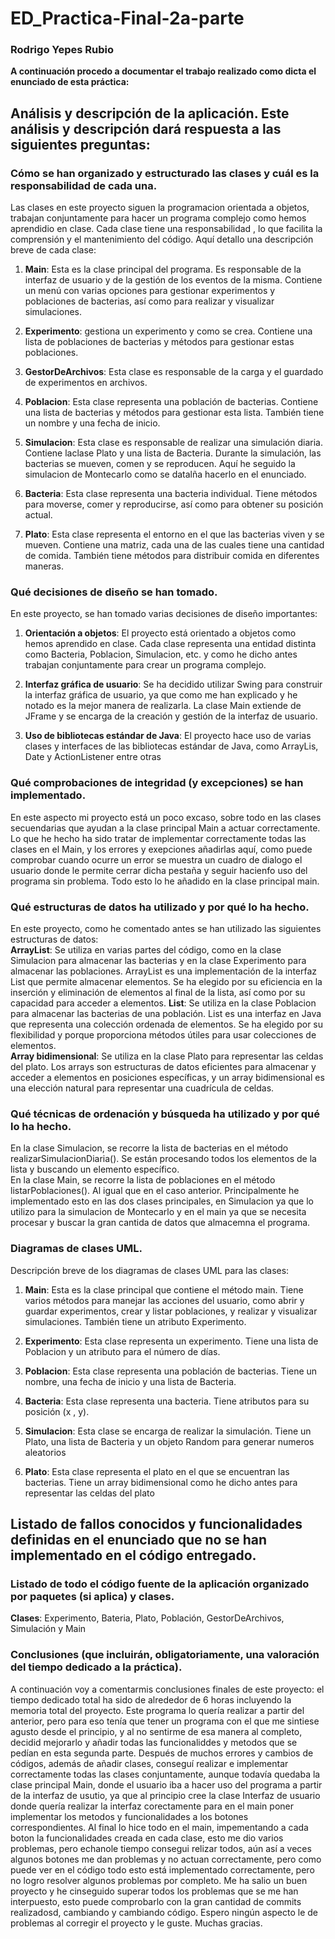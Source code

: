 # ED_Practica-Final-2a-parte

### Rodrigo Yepes Rubio
**A continuación procedo a documentar el trabajo realizado como dicta el enunciado de esta práctica:**
## Análisis y descripción de la aplicación. Este análisis y descripción dará respuesta a las siguientes preguntas:
### Cómo se han organizado y estructurado las clases y cuál es la responsabilidad de cada una.
Las clases en este proyecto siguen la programacion orientada a objetos, trabajan conjuntamente para hacer un programa complejo como hemos aprendidio en clase. Cada clase tiene una responsabilidad , lo que facilita la comprensión y el mantenimiento del código. Aquí detallo una descripción breve de cada clase:

1. **Main**: Esta es la clase principal del programa. Es responsable de la interfaz de usuario y de la gestión de los eventos de la misma. Contiene un menú con varias opciones para gestionar experimentos y poblaciones de bacterias, así como para realizar y visualizar simulaciones.

2. **Experimento**: gestiona un experimento y como se crea. Contiene una lista de poblaciones de bacterias y métodos para gestionar estas poblaciones.

3. **GestorDeArchivos**: Esta clase es responsable de la carga y el guardado de experimentos en archivos.

4. **Poblacion**: Esta clase representa una población de bacterias. Contiene una lista de bacterias y métodos para gestionar esta lista. También tiene un nombre y una fecha de inicio.

5. **Simulacion**: Esta clase es responsable de realizar una simulación diaria. Contiene laclase Plato y una lista de Bacteria. Durante la simulación, las bacterias se mueven, comen y se reproducen. Aquí he seguido la simulacion de Montecarlo como se datalña hacerlo en el enunciado.

6. **Bacteria**: Esta clase representa una bacteria individual. Tiene métodos para moverse, comer y reproducirse, así como para obtener su posición actual.

7. **Plato**: Esta clase representa el entorno en el que las bacterias viven y se mueven. Contiene una matriz, cada una de las cuales tiene una cantidad de comida. También tiene métodos para distribuir comida en diferentes maneras.
   
### Qué decisiones de diseño se han tomado.
En este proyecto, se han tomado varias decisiones de diseño importantes:
1. **Orientación a objetos**: El proyecto está orientado a objetos como hemos aprendido en clase. Cada clase representa una entidad distinta como Bacteria, Poblacion, Simulacion, etc. y como he dicho antes trabajan conjuntamente para crear un programa complejo.

2. **Interfaz gráfica de usuario**: Se ha decidido utilizar Swing para construir la interfaz gráfica de usuario, ya que como me han explicado y he notado es la mejor manera de realizarla. La clase Main extiende de JFrame y se encarga de la creación y gestión de la interfaz de usuario.

3. **Uso de bibliotecas estándar de Java**: El proyecto hace uso de varias clases y interfaces de las bibliotecas estándar de Java, como ArrayLis, Date y ActionListener entre otras

### Qué comprobaciones de integridad (y excepciones) se han implementado.
En este aspecto mi proyecto está un poco excaso, sobre todo en las clases secuendarias que ayudan a la clase principal Main a actuar correctamente. Lo que he hecho ha sido tratar de implementar correctamente todas las clases en el Main, y los errores y exepciones añadirlas aquí, como puede comprobar cuando ocurre un error se muestra un cuadro de dialogo el usuario donde le permite cerrar dicha pestaña y seguir hacienfo uso del programa sin problema. Todo esto lo he añadido en la clase principal main.

### Qué estructuras de datos ha utilizado y por qué lo ha hecho.
En este proyecto, como he comentado antes se han utilizado las siguientes estructuras de datos:  
**ArrayList**: Se utiliza en varias partes del código, como en la clase Simulacion para almacenar las bacterias y en la clase Experimento para almacenar las poblaciones. ArrayList es una implementación de la interfaz List que permite almacenar elementos. Se ha elegido por su eficiencia en la inserción y eliminación de elementos al final de la lista, así como por su capacidad para acceder a elementos.
**List**: Se utiliza en la clase Poblacion para almacenar las bacterias de una población. List es una interfaz en Java que representa una colección ordenada de elementos. Se ha elegido por su flexibilidad y porque proporciona métodos útiles para usar colecciones de elementos.  
**Array bidimensional**: Se utiliza en la clase Plato para representar las celdas del plato. Los arrays son estructuras de datos eficientes para almacenar y acceder a elementos en posiciones específicas, y un array bidimensional es una elección natural para representar una cuadrícula de celdas.  

### Qué técnicas de ordenación y búsqueda ha utilizado y por qué lo ha hecho.
En la clase Simulacion, se recorre la lista de bacterias en el método realizarSimulacionDiaria(). Se están procesando todos los elementos de la lista y buscando un elemento específico.  
En la clase Main, se recorre la lista de poblaciones en el método listarPoblaciones(). Al igual que en el caso anterior.
Principalmente he implementado esto en las dos clases principales, en Simulacion ya que lo utilizo para la simulacion de Montecarlo y en el main ya que se necesita procesar y buscar la gran cantida de datos que almacemna el programa.

### Diagramas de clases UML.
Descripción breve de los diagramas de clases UML para las clases:

1. **Main**: Esta es la clase principal que contiene el método main. Tiene varios métodos para manejar las acciones del usuario, como abrir y guardar experimentos, crear y listar poblaciones, y realizar y visualizar simulaciones. También tiene un atributo Experimento.

2. **Experimento**: Esta clase representa un experimento. Tiene una lista de Poblacion y un atributo para el número de días.

3. **Poblacion**: Esta clase representa una población de bacterias. Tiene un nombre, una fecha de inicio y una lista de Bacteria.

4. **Bacteria**: Esta clase representa una bacteria. Tiene atributos para su posición (x , y).

5. **Simulacion**: Esta clase se encarga de realizar la simulación. Tiene un Plato, una lista de Bacteria y un objeto Random para generar numeros aleatorios

6. **Plato**: Esta clase representa el plato en el que se encuentran las bacterias. Tiene un array bidimensional como he dicho antes para representar las celdas del plato

## Listado de fallos conocidos y funcionalidades definidas en el enunciado que no se han implementado en el código entregado.
### Listado de todo el código fuente de la aplicación organizado por paquetes (si aplica) y clases.
**Clases**: Experimento, Bateria, Plato, Población, GestorDeArchivos, Simulación y Main
### Conclusiones (que incluirán, obligatoriamente, una valoración del tiempo dedicado a la práctica).
A continuación voy a comentarmis conclusiones finales de este proyecto: el tiempo dedicado total ha sido de alrededor de 6 horas incluyendo la memoria total del proyecto. Este programa lo quería realizar a partir del anterior, pero para eso tenía que tener un programa con el que me sintiese agusto desde el principio, y al no sentirme de esa manera al completo, decidid mejorarlo y añadir todas las funcionaliddes y metodos que se pedían en esta segunda parte. Después de muchos errores y cambios de códigos, además de añadir clases, conseguí realizar e implementar correctamente todas las clases conjuntamente, aunque todavía quedaba la clase principal Main, donde el usuario iba a hacer uso del programa a partir de la interfaz de usutio, ya que al principio cree la clase Interfaz de usuario donde quería realizar la interfaz corectamente para en el main poner implementar los metodos y funcionalidades a los botones correspondientes. Al final lo hice todo en el main, impementando a cada boton la funcionalidades creada en cada clase, esto me dio varios problemas, pero echanole tiempo consegui relizar todos, aún así a veces algunos botones me dan problemas y no actuan correctamente, pero como puede ver en el código todo esto está implementado correctamente, pero no logro resolver algunos problemas por completo. Me ha salio un buen proyecto y he cinseguido superar todos los problemas que se me han interpuesto, esto puede comprobarlo con la gran cantidad de commits realizadosd, cambiando y cambiando código. Espero ningún aspecto le de problemas al corregir el proyecto y le guste. Muchas gracias.
